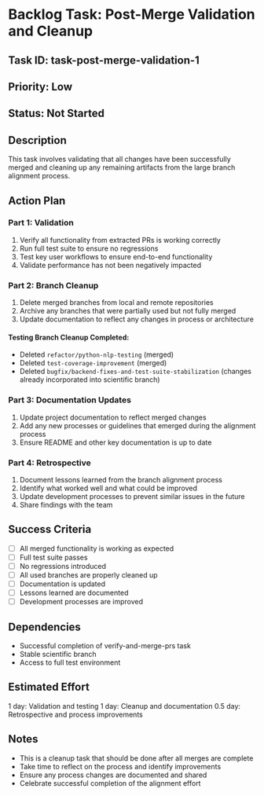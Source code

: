 # Backlog Task: Post-Merge Validation and Cleanup

## Task ID: task-post-merge-validation-1

## Priority: Low

## Status: Not Started

## Description
This task involves validating that all changes have been successfully merged and cleaning up any remaining artifacts from the large branch alignment process.

## Action Plan

### Part 1: Validation
1. Verify all functionality from extracted PRs is working correctly
2. Run full test suite to ensure no regressions
3. Test key user workflows to ensure end-to-end functionality
4. Validate performance has not been negatively impacted

### Part 2: Branch Cleanup
1. Delete merged branches from local and remote repositories
2. Archive any branches that were partially used but not fully merged
3. Update documentation to reflect any changes in process or architecture

#### Testing Branch Cleanup Completed:
- Deleted `refactor/python-nlp-testing` (merged)
- Deleted `test-coverage-improvement` (merged) 
- Deleted `bugfix/backend-fixes-and-test-suite-stabilization` (changes already incorporated into scientific branch)

### Part 3: Documentation Updates
1. Update project documentation to reflect merged changes
2. Add any new processes or guidelines that emerged during the alignment process
3. Ensure README and other key documentation is up to date

### Part 4: Retrospective
1. Document lessons learned from the branch alignment process
2. Identify what worked well and what could be improved
3. Update development processes to prevent similar issues in the future
4. Share findings with the team

## Success Criteria
- [ ] All merged functionality is working as expected
- [ ] Full test suite passes
- [ ] No regressions introduced
- [ ] All used branches are properly cleaned up
- [ ] Documentation is updated
- [ ] Lessons learned are documented
- [ ] Development processes are improved

## Dependencies
- Successful completion of verify-and-merge-prs task
- Stable scientific branch
- Access to full test environment

## Estimated Effort
1 day: Validation and testing
1 day: Cleanup and documentation
0.5 day: Retrospective and process improvements

## Notes
- This is a cleanup task that should be done after all merges are complete
- Take time to reflect on the process and identify improvements
- Ensure any process changes are documented and shared
- Celebrate successful completion of the alignment effort